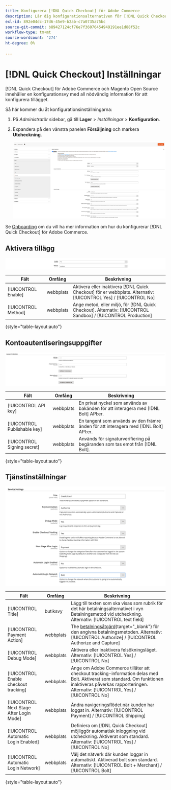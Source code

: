 ```yaml
---
title: Konfigurera [!DNL Quick Checkout] för Adobe Commerce
description: Lär dig konfigurationsalternativen för [!DNL Quick Checkout] och hur du kan ta med och konfigurera tillägget.
exl-id: 892e04dc-17d6-45e9-b2ab-c7a0735a75bc
source-git-commit: b89427124cf76e7f36076454949191ee1d88f52c
workflow-type: tm+mt
source-wordcount: '274'
ht-degree: 0%

---
```


# [!DNL Quick Checkout] Inställningar

[!DNL Quick Checkout] för Adobe Commerce och Magento Open Source innehåller en konfigurationsvy med all nödvändig information för att konfigurera tillägget.

Så här kommer du åt konfigurationsinställningarna:

1. På _Administratör_ sidebar, gå till **Lager** > _Inställningar_ > **Konfiguration**.
1. Expandera på den vänstra panelen **Försäljning** och markera **Utcheckning**.

   ![Snabb utcheckning](assets/configuration-view.png)

Se [Onboarding](../quick-checkout/onboarding.md) om du vill ha mer information om hur du konfigurerar [!DNL Quick Checkout] för Adobe Commerce.

## Aktivera tillägg

![Snabb utcheckning](assets/enable-method.png)

| Fält | Omfång | Beskrivning |
|---|---|---|
| [!UICONTROL Enable] | webbplats | Aktivera eller inaktivera [!DNL Quick Checkout] för er webbplats. Alternativ: [!UICONTROL Yes] / [!UICONTROL No] |
| [!UICONTROL Method] | webbplats | Ange metod, eller miljö, för [!DNL Quick Checkout]. Alternativ: [!UICONTROL Sandbox] / [!UICONTROL Production] |

{style=&quot;table-layout:auto&quot;}

## Kontoautentiseringsuppgifter

![Snabb utcheckning](assets/account-creds.png)

| Fält | Omfång | Beskrivning |
|---|---|---|
| [!UICONTROL API key] | webbplats | En privat nyckel som används av bakänden för att interagera med [!DNL Bolt] API:er. |
| [!UICONTROL Publishable key] | webbplats | En tangent som används av den främre änden för att interagera med [!DNL Bolt] API:er. |
| [!UICONTROL Signing secret] | webbplats | Används för signaturverifiering på begäranden som tas emot från [!DNL Bolt]. |

{style=&quot;table-layout:auto&quot;}

## Tjänstinställningar

![Snabb utcheckning](assets/service-settings.png)

| Fält | Omfång | Beskrivning |
|---|---|---|
| [!UICONTROL Title] | butiksvy | Lägg till texten som ska visas som rubrik för det här betalningsalternativet i vyn Betalningsmetod vid utcheckning. Alternativ: [!UICONTROL text field] |
| [!UICONTROL Payment Action] | webbplats | The [betalningsåtgärd](https://docs.magento.com/user-guide/configuration/sales/payment-methods.html#payment-actions){target="_blank"} för den angivna betalningsmetoden. Alternativ: [!UICONTROL Authorize] / [!UICONTROL Authorize and Capture] |
| [!UICONTROL Debug Mode] | webbplats | Aktivera eller inaktivera felsökningsläget. Alternativ: [!UICONTROL Yes] / [!UICONTROL No] |
| [!UICONTROL Enable checkout tracking] | webbplats | Ange om Adobe Commerce tillåter att checkout tracking-information delas med Bolt. Aktiverat som standard. Om funktionen inaktiveras påverkas rapporteringen. Alternativ: [!UICONTROL Yes] / [!UICONTROL No] |
| [!UICONTROL Next Stage After Login Mode] | webbplats | Ändra navigeringsflödet när kunden har loggat in. Alternativ: [!UICONTROL Payment] / [!UICONTROL Shipping] |
| [!UICONTROL Automatic Login Enabled] | webbplats | Definiera om [!DNL Quick Checkout] möjliggör automatisk inloggning vid utcheckning. Aktiverat som standard. Alternativ: [!UICONTROL Yes] / [!UICONTROL No] |
| [!UICONTROL Automatic Login Network] | webbplats | Välj det nätverk där kunden loggar in automatiskt. Aktiverad bolt som standard. Alternativ: [!UICONTROL Bolt + Merchant] / [!UICONTROL Bolt] |

{style=&quot;table-layout:auto&quot;}
